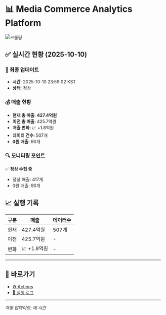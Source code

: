 # 📊 Media Commerce Analytics Platform

![크롤링](https://img.shields.io/badge/크롤링-정상-green)

## ✅ 실시간 현황 (2025-10-10)

### 📍 최종 업데이트
- **시간**: 2025-10-10 23:59:02 KST
- **상태**: 정상

### 💰 매출 현황
- **현재 총 매출**: **427.4억원**
- **이전 총 매출**: 425.7억원
- **매출 변화**: 📈 +1.8억원
- **데이터 건수**: 507개
- **0원 매출**: 90개

### 🔍 모니터링 포인트

✅ **정상 수집 중**
- 정상 매출: 417개
- 0원 매출: 90개


## 📈 실행 기록

| 구분 | 매출 | 데이터수 |
|------|------|----------|
| 현재 | 427.4억원 | 507개 |
| 이전 | 425.7억원 | - |
| 변화 | 📈 +1.8억원 | - |

---

## 🔗 바로가기

- [⚙️ Actions](../../actions)
- [📝 실행 로그](../../actions/workflows/daily_scraping.yml)

---

*자동 업데이트: 매 시간*
